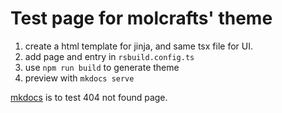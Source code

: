 # Test page for molcrafts' theme

1. create a html template for jinja, and same tsx file for UI.
2. add page and entry in `rsbuild.config.ts`
3. use `npm run build` to generate theme
4. preview with `mkdocs serve`

[mkdocs](./unknown.md) is to test 404 not found page.